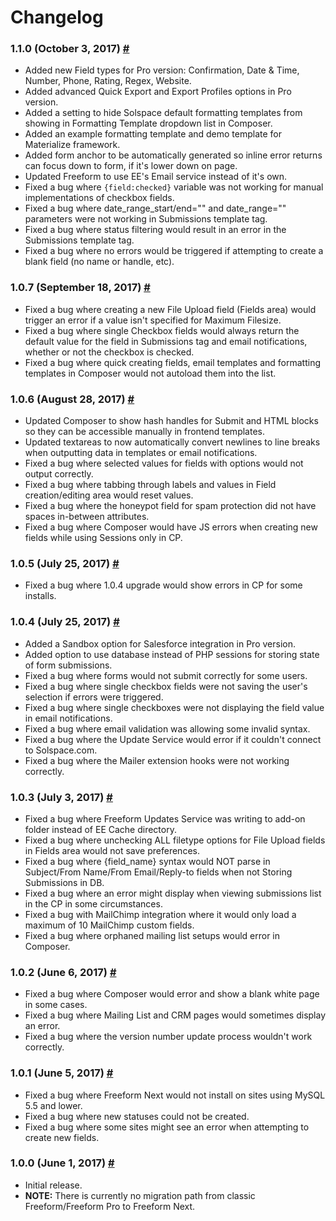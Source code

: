 # Changelog

### 1.1.0 (October 3, 2017) <a href="#v1-1-0" id="v1-1-0" class="docs-anchor">#</a>
* Added new Field types for Pro version: Confirmation, Date & Time, Number, Phone, Rating, Regex, Website.
* Added advanced Quick Export and Export Profiles options in Pro version.
* Added a setting to hide Solspace default formatting templates from showing in Formatting Template dropdown list in Composer.
* Added an example formatting template and demo template for Materialize framework.
* Added form anchor to be automatically generated so inline error returns can focus down to form, if it's lower down on page.
* Updated Freeform to use EE's Email service instead of it's own.
* Fixed a bug where `{field:checked}` variable was not working for manual implementations of checkbox fields.
* Fixed a bug where date_range_start/end="" and date_range="" parameters were not working in Submissions template tag.
* Fixed a bug where status filtering would result in an error in the Submissions template tag.
* Fixed a bug where no errors would be triggered if attempting to create a blank field (no name or handle, etc).

### 1.0.7 (September 18, 2017) <a href="#v1-0-7" id="v1-0-7" class="docs-anchor">#</a>
* Fixed a bug where creating a new File Upload field (Fields area) would trigger an error if a value isn't specified for Maximum Filesize.
* Fixed a bug where single Checkbox fields would always return the default value for the field in Submissions tag and email notifications, whether or not the checkbox is checked.
* Fixed a bug where quick creating fields, email templates and formatting templates in Composer would not autoload them into the list.

### 1.0.6 (August 28, 2017) <a href="#v1-0-6" id="v1-0-6" class="docs-anchor">#</a>
* Updated Composer to show hash handles for Submit and HTML blocks so they can be accessible manually in frontend templates.
* Updated textareas to now automatically convert newlines to line breaks when outputting data in templates or email notifications.
* Fixed a bug where selected values for fields with options would not output correctly.
* Fixed a bug where tabbing through labels and values in Field creation/editing area would reset values.
* Fixed a bug where the honeypot field for spam protection did not have spaces in-between attributes.
* Fixed a bug where Composer would have JS errors when creating new fields while using Sessions only in CP.

### 1.0.5 (July 25, 2017) <a href="#v1-0-5" id="v1-0-5" class="docs-anchor">#</a>
* Fixed a bug where 1.0.4 upgrade would show errors in CP for some installs.

### 1.0.4 (July 25, 2017) <a href="#v1-0-4" id="v1-0-4" class="docs-anchor">#</a>
* Added a Sandbox option for Salesforce integration in Pro version.
* Added option to use database instead of PHP sessions for storing state of form submissions.
* Fixed a bug where forms would not submit correctly for some users.
* Fixed a bug where single checkbox fields were not saving the user's selection if errors were triggered.
* Fixed a bug where single checkboxes were not displaying the field value in email notifications.
* Fixed a bug where email validation was allowing some invalid syntax.
* Fixed a bug where the Update Service would error if it couldn't connect to Solspace.com.
* Fixed a bug where the Mailer extension hooks were not working correctly.

### 1.0.3 (July 3, 2017) <a href="#v1-0-3" id="v1-0-3" class="docs-anchor">#</a>
* Fixed a bug where Freeform Updates Service was writing to add-on folder instead of EE Cache directory.
* Fixed a bug where unchecking ALL filetype options for File Upload fields in Fields area would not save preferences.
* Fixed a bug where {field_name} syntax would NOT parse in Subject/From Name/From Email/Reply-to fields when not Storing Submissions in DB.
* Fixed a bug where an error might display when viewing submissions list in the CP in some circumstances.
* Fixed a bug with MailChimp integration where it would only load a maximum of 10 MailChimp custom fields.
* Fixed a bug where orphaned mailing list setups would error in Composer.

### 1.0.2 (June 6, 2017) <a href="#v1-0-2" id="v1-0-2" class="docs-anchor">#</a>
* Fixed a bug where Composer would error and show a blank white page in some cases.
* Fixed a bug where Mailing List and CRM pages would sometimes display an error.
* Fixed a bug where the version number update process wouldn't work correctly.

### 1.0.1 (June 5, 2017) <a href="#v1-0-1" id="v1-0-1" class="docs-anchor">#</a>
* Fixed a bug where Freeform Next would not install on sites using MySQL 5.5 and lower.
* Fixed a bug where new statuses could not be created.
* Fixed a bug where some sites might see an error when attempting to create new fields.

### 1.0.0 (June 1, 2017) <a href="#v1-0-0" id="v1-0-0" class="docs-anchor">#</a>
* Initial release.
* **NOTE:** There is currently no migration path from classic Freeform/Freeform Pro to Freeform Next.
